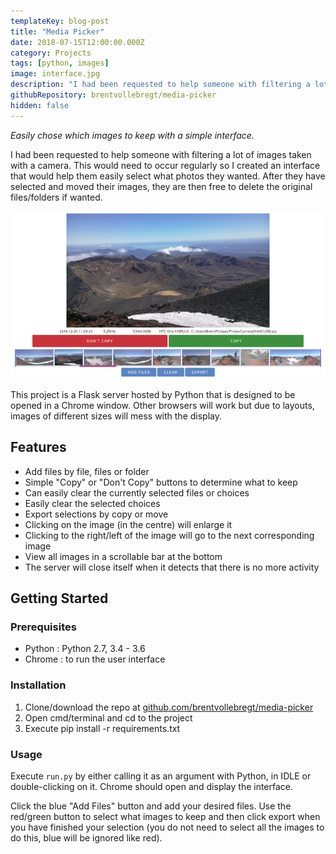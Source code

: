```yaml
---
templateKey: blog-post
title: "Media Picker"
date: 2018-07-15T12:00:00.000Z
category: Projects
tags: [python, images]
image: interface.jpg
description: "I had been requested to help someone with filtering a lot of images taken with a camera. This would need to occur regularly so I created an interface that would help them easily select what photos they wanted."
githubRepository: brentvollebregt/media-picker
hidden: false
---
```


*Easily chose which images to keep with a simple interface.*

I had been requested to help someone with filtering a lot of images taken with a camera. This would need to occur regularly so I created an interface that would help them easily select what photos they wanted. After they have selected and moved their images, they are then free to delete the original files/folders if wanted.

![Interface](interface.jpg)

This project is a Flask server hosted by Python that is designed to be opened in a Chrome window. Other browsers will work but due to layouts, images of different sizes will mess with the display.

## Features
 - Add files by file, files or folder
 - Simple "Copy" or "Don't Copy" buttons to determine what to keep
 - Can easily clear the currently selected files or choices
 - Easily clear the selected choices
 - Export selections by copy or move
 - Clicking on the image (in the centre) will enlarge it
 - Clicking to the right/left of the image will go to the next corresponding image
 - View all images in a scrollable bar at the bottom
 - The server will close itself when it detects that there is no more activity

## Getting Started

### Prerequisites
 - Python : Python 2.7, 3.4 - 3.6
 - Chrome : to run the user interface

### Installation
1. Clone/download the repo at [github.com/brentvollebregt/media-picker](https://github.com/brentvollebregt/media-picker)
2. Open cmd/terminal and cd to the project
3. Execute pip install -r requirements.txt

### Usage
Execute ```run.py``` by either calling it as an argument with Python, in IDLE or double-clicking on it. Chrome should open and display the interface.

Click the blue "Add Files" button and add your desired files. Use the red/green button to select what images to keep and then click export when you have finished your selection (you do not need to select all the images to do this, blue will be ignored like red).

